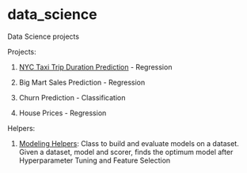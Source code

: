 # data_science

 Data Science projects



Projects:

1. [NYC Taxi Trip Duration Prediction](./nyc_taxi_trip_duration) - Regression
2. Big Mart Sales Prediction - Regression

3. Churn Prediction - Classification
4. House Prices - Regression



Helpers:

1. [Modeling Helpers](./modeling_helpers): Class to build and evaluate models on a dataset. Given a dataset, model and scorer, finds the optimum model after Hyperparameter Tuning and Feature Selection
